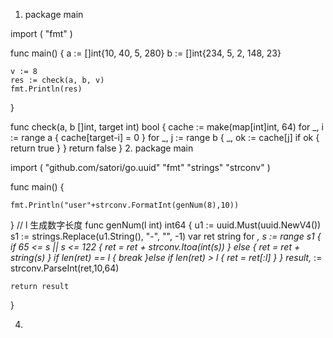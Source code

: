 1. package main

import (
	"fmt"
)

func main() {
	a := []int{10, 40, 5, 280}
	b := []int{234, 5, 2, 148, 23}

	v := 8
	res := check(a, b, v)
	fmt.Println(res)

}

func check(a, b []int, target int) bool {
	cache := make(map[int]int, 64)
	for _, i := range a {
		cache[target-i] = 0
	}
	for _, j := range b {
		_, ok := cache[j]
		if ok {
			return true
		}
	}
	return false
}
2. package main

import (
	"github.com/satori/go.uuid"
	"fmt"
	"strings"
	"strconv"
)

func main() {

	fmt.Println("user"+strconv.FormatInt(genNum(8),10))
}
// l 生成数字长度
func genNum(l int) int64 {
	u1 := uuid.Must(uuid.NewV4())
	s1 := strings.Replace(u1.String(), "-", "", -1)
	var ret string
	for _, s := range s1 {
		if 65 <= s || s <= 122 {
			ret = ret + strconv.Itoa(int(s))
		} else {
			ret = ret + string(s)
		}
		if len(ret) == l {
			break
		}else if len(ret) > l {
			ret = ret[:l]
		}
	}
	result,_ := strconv.ParseInt(ret,10,64)

	return result
}

4. 

